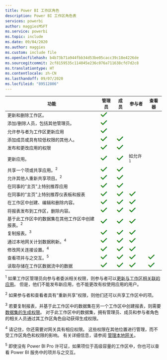 ```yaml
---
title: Power BI 工作区角色
description: Power BI 工作区角色表
services: powerbi
author: maggiesMSFT
ms.service: powerbi
ms.topic: include
ms.date: 09/04/2020
ms.author: maggies
ms.custom: include file
ms.openlocfilehash: b4b73b71a944fbb34d53be05cacc39c18e4226de
ms.sourcegitcommit: 2cf8159535c114045e236c076a711638cfd7d2c8
ms.translationtype: HT
ms.contentlocale: zh-CN
ms.lasthandoff: 09/07/2020
ms.locfileid: "89512806"
---
```

|功能   | 管理员  | 成员  | 参与者  | 查看器 |
|---|---|---|---|---|
| 更新和删除工作区。  | ![“是”复选标记](media/power-bi-workspace-roles-table/green-checkmark.png) |   |   |   | 
| 添加/删除人员，包括其他管理员。  |  ![“是”复选标记](media/power-bi-workspace-roles-table/green-checkmark.png) |   |   |   |
| 允许参与者为工作区更新应用  |  ![“是”复选标记](media/power-bi-workspace-roles-table/green-checkmark.png) |   |   |   |
| 添加成员或具有较低权限的其他人。  |  ![“是”复选标记](media/power-bi-workspace-roles-table/green-checkmark.png) | ![“是”复选标记](media/power-bi-workspace-roles-table/green-checkmark.png)  |   |   |
| 发布和更改应用的权限 |  ![“是”复选标记](media/power-bi-workspace-roles-table/green-checkmark.png) | ![“是”复选标记](media/power-bi-workspace-roles-table/green-checkmark.png)  |   |   |
| 更新应用。 |  ![“是”复选标记](media/power-bi-workspace-roles-table/green-checkmark.png) | ![“是”复选标记](media/power-bi-workspace-roles-table/green-checkmark.png)  |  如允许 <sup>1</sup>  |   |
| 共享一个项或共享应用。<sup>2</sup> |  ![“是”复选标记](media/power-bi-workspace-roles-table/green-checkmark.png) | ![“是”复选标记](media/power-bi-workspace-roles-table/green-checkmark.png)  |   |   |
| 允许其他人重新共享项目。<sup>2</sup> |  ![“是”复选标记](media/power-bi-workspace-roles-table/green-checkmark.png) | ![“是”复选标记](media/power-bi-workspace-roles-table/green-checkmark.png)  |   |   |
| 在同事的“主页”上特别推荐应用 |  ![“是”复选标记](media/power-bi-workspace-roles-table/green-checkmark.png) | ![“是”复选标记](media/power-bi-workspace-roles-table/green-checkmark.png)  |   |   |
| 在同事的“主页”上特别推荐仪表板和报表 |  ![“是”复选标记](media/power-bi-workspace-roles-table/green-checkmark.png) | ![“是”复选标记](media/power-bi-workspace-roles-table/green-checkmark.png)  | ![“是”复选标记](media/power-bi-workspace-roles-table/green-checkmark.png) |   |
| 在工作区中创建、编辑和删除内容。  |  ![“是”复选标记](media/power-bi-workspace-roles-table/green-checkmark.png) | ![“是”复选标记](media/power-bi-workspace-roles-table/green-checkmark.png)  | ![“是”复选标记](media/power-bi-workspace-roles-table/green-checkmark.png)  |   |
| 将报表发布到工作区，删除内容。  |  ![“是”复选标记](media/power-bi-workspace-roles-table/green-checkmark.png) | ![“是”复选标记](media/power-bi-workspace-roles-table/green-checkmark.png)  | ![“是”复选标记](media/power-bi-workspace-roles-table/green-checkmark.png)  |   |
| 基于此工作区中的数据集在其他工作区中创建报表。<sup>2</sup> |  ![“是”复选标记](media/power-bi-workspace-roles-table/green-checkmark.png) | ![“是”复选标记](media/power-bi-workspace-roles-table/green-checkmark.png)  | ![“是”复选标记](media/power-bi-workspace-roles-table/green-checkmark.png)  |   |
| 复制报表。<sup>3</sup> | ![“是”复选标记](media/power-bi-workspace-roles-table/green-checkmark.png) | ![“是”复选标记](media/power-bi-workspace-roles-table/green-checkmark.png) | ![“是”复选标记](media/power-bi-workspace-roles-table/green-checkmark.png) |  |
| 通过本地网关计划数据刷新。<sup>4</sup> | ![“是”复选标记](media/power-bi-workspace-roles-table/green-checkmark.png) | ![“是”复选标记](media/power-bi-workspace-roles-table/green-checkmark.png) | ![“是”复选标记](media/power-bi-workspace-roles-table/green-checkmark.png) |  |
| 修改网关连接设置。<sup>4</sup> | ![“是”复选标记](media/power-bi-workspace-roles-table/green-checkmark.png) | ![“是”复选标记](media/power-bi-workspace-roles-table/green-checkmark.png) | ![“是”复选标记](media/power-bi-workspace-roles-table/green-checkmark.png) |  |
| 查看项并与之交互。<sup>5</sup> |  ![“是”复选标记](media/power-bi-workspace-roles-table/green-checkmark.png) | ![“是”复选标记](media/power-bi-workspace-roles-table/green-checkmark.png)  | ![“是”复选标记](media/power-bi-workspace-roles-table/green-checkmark.png)  | ![“是”复选标记](media/power-bi-workspace-roles-table/green-checkmark.png)  |
| 读取存储在工作区数据流中的数据 | ![“是”复选标记](media/power-bi-workspace-roles-table/green-checkmark.png) | ![“是”复选标记](media/power-bi-workspace-roles-table/green-checkmark.png) | ![“是”复选标记](media/power-bi-workspace-roles-table/green-checkmark.png) | ![“是”复选标记](media/power-bi-workspace-roles-table/green-checkmark.png) |

<sup>1</sup> 如果工作区管理员向参与者委派相关权限，则参与者可以[更新与工作区相关联的应用](../collaborate-share/service-create-the-new-workspaces.md#allow-contributors-to-update-the-app)。 但是，他们不能发布新应用，也不能更改有权使用应用的用户。

<sup>2</sup> 如果参与者和查看者具有“重新共享”权限，则他们还可以共享工作区中的项。

<sup>3</sup> 若要复制报表，并基于此工作区中的数据集在另一个工作区中创建报表，则需要[数据集的生成权限](../connect-data/service-datasets-build-permissions.md)。 对于此工作区中的数据集，拥有管理员、成员和参与者角色的相关人员通过其工作区角色自动获得生成权限。

<sup>4</sup> 请记住，你还需要对网关具有相应权限。 这些权限在其他位置进行管理，而不受工作区角色和权限的影响。 有关详细信息，请参阅 [管理本地网关](https://docs.microsoft.com/data-integration/gateway/service-gateway-manage)。

<sup>5</sup> 即使没有 Power BI Pro 许可证，如果项位于高级容量的工作区中，你也可以查看 Power BI 服务中的项并与之交互。
